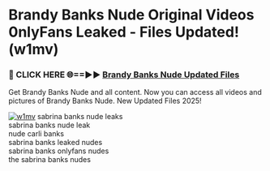 # Brandy Banks Nude Original Videos 0nlyFans Leaked - Files Updated! (w1mv)

<h3>🔴 CLICK HERE 🌐==►► <a href="https://tinyurl.com/52m3yx9h" rel="nofollow">Brandy Banks Nude Updated Files</a></h3>

Get Brandy Banks Nude and all content. Now you can access all videos and pictures of Brandy Banks Nude. New Updated Files 2025!

[![w1mv](https://i.imgur.com/TnHtlc8.gif)](https://tinyurl.com/52m3yx9h)
sabrina banks nude leaks<br>
sabrina banks nude leak<br>
nude carli banks<br>
sabrina banks leaked nudes<br>
sabrina banks onlyfans nudes<br>
the sabrina banks nudes